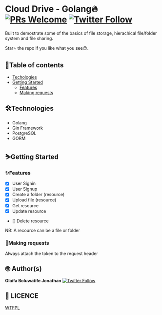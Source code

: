 # Cloud Drive - Golang🔥 [![PRs Welcome](https://img.shields.io/badge/PRs-welcome-brightgreen.svg?style=flat-square)](http://makeapullrequest.com) [![Twitter Follow](https://img.shields.io/twitter/follow/iamgrandbusta?style=social)](https://twitter.com/iamgrandbusta)

Built to demostrate some of the basics of file storage, hierachical file/folder system and file sharing.

<!-- [Here](https://ohsocial.herokuapp.com/) is the link to the API base URL -->

Star⭐ the repo if you like what you see😉.

## 📖Table of contents

- [Techologies](#technologies)
- [Getting Started](#getting-started)
  - [Features](#features)
  - [Making requests](#making-requests)
<!-- - [Docs](https://documenter.getpostman.com/view/11680593/TzXtJfzY) -->

## 🛠️Technologies

- Golang
- Gin Framework
- PostgreSQL
- GORM

## ⛷️Getting Started

### ✨Features

- [x] User Signin
- [x] User Signup
- [x] Create a folder (resource)
- [x] Upload file (resource)
- [x] Get resource
- [x] Update resource
- [] Delete resource

NB: A recource can be a file or folder

### 📮Making requests

Always attach the token to the request header

## 🤓 Author(s)

**Olaifa Boluwatife Jonathan** [![Twitter Follow](https://img.shields.io/twitter/follow/iamgrandbusta?style=social)](https://twitter.com/iamgrandbusta)

## 🔖 LICENCE

[WTFPL](http://www.wtfpl.net/about/)